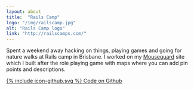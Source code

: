 ```yaml
---
layout: about
title:  "Rails Camp"
logo: "/img/railscamp.jpg"
alt: "Rails Camp logo"
link: "http://railscamps.com/"
---
```


Spent a weekend away hacking on things, playing games and going for nature walks at Rails camp in Brisbane. I worked on my [Mouseguard](/portfolio/#mouseguard2014) site which I built after the role playing game with maps where you can add pin points and descriptions.

[<span class="icon icon--github">{% include icon-github.svg %}</span> Code on Github](https://github.com/Rhiana/mouse_guard)
